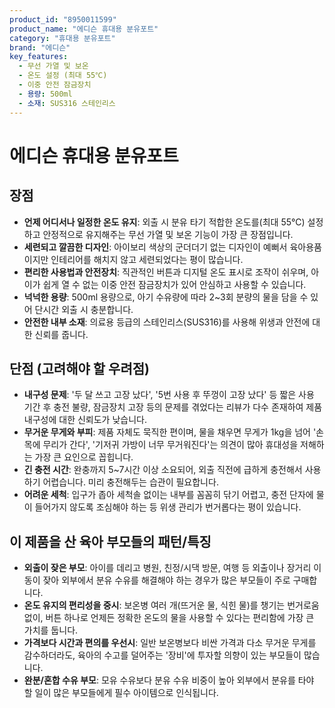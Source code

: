 ```yaml
---
product_id: "8950011599"
product_name: "에디슨 휴대용 분유포트"
category: "휴대용 분유포트"
brand: "에디슨"
key_features:
  - 무선 가열 및 보온
  - 온도 설정 (최대 55℃)
  - 이중 안전 잠금장치
  - 용량: 500ml
  - 소재: SUS316 스테인리스
---
```


# 에디슨 휴대용 분유포트

## 장점
- **언제 어디서나 일정한 온도 유지**: 외출 시 분유 타기 적합한 온도를(최대 55℃) 설정하고 안정적으로 유지해주는 무선 가열 및 보온 기능이 가장 큰 장점입니다.
- **세련되고 깔끔한 디자인**: 아이보리 색상의 군더더기 없는 디자인이 예뻐서 육아용품이지만 인테리어를 해치지 않고 세련되었다는 평이 많습니다.
- **편리한 사용법과 안전장치**: 직관적인 버튼과 디지털 온도 표시로 조작이 쉬우며, 아이가 쉽게 열 수 없는 이중 안전 잠금장치가 있어 안심하고 사용할 수 있습니다.
- **넉넉한 용량**: 500ml 용량으로, 아기 수유량에 따라 2~3회 분량의 물을 담을 수 있어 단시간 외출 시 충분합니다.
- **안전한 내부 소재**: 의료용 등급의 스테인리스(SUS316)를 사용해 위생과 안전에 대한 신뢰를 줍니다.

## 단점 (고려해야 할 우려점)
- **내구성 문제**: '두 달 쓰고 고장 났다', '5번 사용 후 뚜껑이 고장 났다' 등 짧은 사용 기간 후 충전 불량, 잠금장치 고장 등의 문제를 겪었다는 리뷰가 다수 존재하여 제품 내구성에 대한 신뢰도가 낮습니다.
- **무거운 무게와 부피**: 제품 자체도 묵직한 편이며, 물을 채우면 무게가 1kg을 넘어 '손목에 무리가 간다', '기저귀 가방이 너무 무거워진다'는 의견이 많아 휴대성을 저해하는 가장 큰 요인으로 꼽힙니다.
- **긴 충전 시간**: 완충까지 5~7시간 이상 소요되어, 외출 직전에 급하게 충전해서 사용하기 어렵습니다. 미리 충전해두는 습관이 필요합니다.
- **어려운 세척**: 입구가 좁아 세척솔 없이는 내부를 꼼꼼히 닦기 어렵고, 충전 단자에 물이 들어가지 않도록 조심해야 하는 등 위생 관리가 번거롭다는 평이 있습니다.

## 이 제품을 산 육아 부모들의 패턴/특징
- **외출이 잦은 부모**: 아이를 데리고 병원, 친정/시댁 방문, 여행 등 외출이나 장거리 이동이 잦아 외부에서 분유 수유를 해결해야 하는 경우가 많은 부모들이 주로 구매합니다.
- **온도 유지의 편리성을 중시**: 보온병 여러 개(뜨거운 물, 식힌 물)를 챙기는 번거로움 없이, 버튼 하나로 언제든 정확한 온도의 물을 사용할 수 있다는 편리함에 가장 큰 가치를 둡니다.
- **가격보다 시간과 편의를 우선시**: 일반 보온병보다 비싼 가격과 다소 무거운 무게를 감수하더라도, 육아의 수고를 덜어주는 '장비'에 투자할 의향이 있는 부모들이 많습니다.
- **완분/혼합 수유 부모**: 모유 수유보다 분유 수유 비중이 높아 외부에서 분유를 타야 할 일이 많은 부모들에게 필수 아이템으로 인식됩니다.

